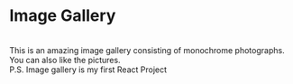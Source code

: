 # Image Gallery 
<br>
This is an amazing image gallery consisting of monochrome photographs.<br> You can also like the pictures.<br>
P.S. Image gallery is my first React Project
